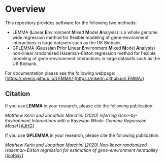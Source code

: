 # Overview

This repository provides software for the following two methods:

- LEMMA (**L**inear **E**nvironment **M**ixed **M**odel **A**nalysis) is a whole genome wide regression method for flexible modeling of gene-environment interactions in large datasets such as the UK Biobank.  
- GPLEMMA (**G**aussian **P**rior **L**inear **E**nvironment **M**ixed **M**odel **A**nalysis) non-linear randomized Haseman-Elston regression method for flexible modeling of gene-environment interactions in large datasets such as the UK Biobank.

For documentation please see the following webpage: [https://mkerin.github.io/LEMMA/](https://mkerin.github.io/LEMMA/)

## Citation

If you use **LEMMA** in your research, please cite the following publication:

*Matthew Kerin and Jonathan Marchini (2020) Inferring Gene-by-Environment Interactions with a Bayesian Whole-Genome Regression Model* [[AJHG](https://doi.org/10.1016/j.ajhg.2020.08.009)]

If you use **GPLEMMA** in your research, please cite the following publication:

*Matthew Kerin and Jonathan Marchini (2020) Non-linear randomized Haseman-Elston regression for estimation of gene-environment heritability* [[bioRxiv](https://www.biorxiv.org/content/10.1101/2020.05.18.098459v1)]
